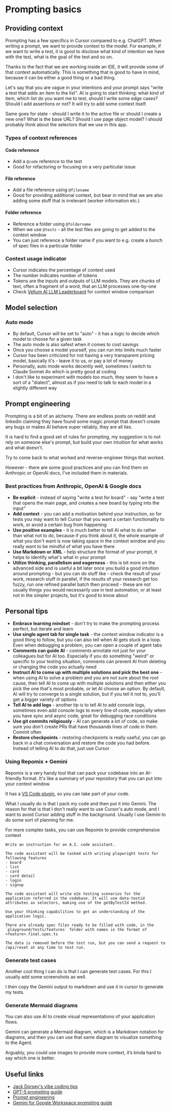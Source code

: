 # Prompting basics

## Providing context

Prompting has a few specifics in Cursor compared to e.g. ChatGPT. When writing a prompt, we want to provide context to the model. For example, if we want to write a test, it is good to disclose what kind of intention we have with the test, what is the goal of the test and so on.

Thanks to the fact that we are working inside an IDE, it will provide some of that context automatically. This is something that is good to have in mind, because it can be either a good thing or a bad thing.

Let's say that you are vague in your intentions and your prompt says "write a test that adds an item to the list". AI is going to start thinking: what kind of item, which list do you want me to test, should I write some edge cases? Should I add assertions or not? It will try to add some context itself.

Same goes for state - should I write it to the active file or should I create a new one? What is the base URL? Should I use page object model? I should probably think about the selectors that we use in this app.

### Types of context references

#### Code reference
- Add a `@code` reference to the test
- Good for refactoring or focusing on a very particular issue

#### File reference
- Add a file reference using `@filename`
- Good for providing additional context, but bear in mind that we are also adding some stuff that is irrelevant (worker information etc.)

#### Folder reference
- Reference a folder using `@foldername`
- When we use `@tests` - all the test files are going to get added to the context window
- You can just reference a folder name if you want to e.g. create a bunch of spec files in a particular folder

### Context usage indicator

- Cursor indicates the percentage of context used
- The number indicates number of tokens
- Tokens are the inputs and outputs of LLM models. They are chunks of text, often a fragment of a word, that an LLM processes one-by-one
- Check [Vellum AI LLM Leaderboard](https://www.vellum.ai/llm-leaderboard) for context window comparison

## Model selection

### Auto mode
- By default, Cursor will be set to "auto" - it has a logic to decide which model to choose for a given task
- The auto mode is also safest when it comes to cost savings
- Once you choose a model yourself, you can run into limits much faster
- Cursor has been criticized for not having a very transparent pricing model, basically it's - leave it to us, or pay a lot of money
- Personally, auto mode works decently well, sometimes I switch to Claude Sonnet 4o which is pretty good at coding
- I don't like to experiment with models too much, they seem to have a sort of a "dialect", almost as if you need to talk to each model in a slightly different way

## Prompt engineering

Prompting is a bit of an alchemy. There are endless posts on reddit and linkedin claiming they have found some magic prompt that doesn't create any bugs or makes AI behave super reliably, they are all lies.

It is hard to find a good set of rules for prompting, my suggestion is to not rely on someone else's prompt, but build your own intuition for what works and what doesn't.

Try to come back to what worked and reverse-engineer things that worked.

However - there are some good practices and you can find them on Anthropic or OpenAI docs, I've included them in materials.

### Best practices from Anthropic, OpenAI & Google docs

- **Be explicit** - instead of saying "write a test for board" - say "write a test that opens the main page, and creates a new board by typing into the input"
- **Add context** - you can add a motivation behind your instruction, so for tests you may want to tell Cursor that you want a certain functionality to work, or avoid a certain bug from happening
- **Use positive examples** - it is much better to tell AI what to do rather than what not to do, because if you think about it, the whole example of what you don't want is now taking space in the context window and you really want to be mindful of what you have there
- **Use Markdown or XML** - help structure the format of your prompt, it helps to identify what's what in your prompt
- **Utilize thinking, parallelism and eagerness** - this is bit more on the advanced side and is useful a bit later once you build a good intuition around prompting - but you can do stuff like - check the result of your work, research stuff in parallel, if the results of your research get too fuzzy, run one refined parallel batch then proceed - these are not usually things you would necessarily use in test automation, or at least not in the simpler projects, but it's good to know about

## Personal tips

- **Embrace learning mindset** - don't try to make the prompting process perfect, but iterate and learn
- **Use single agent tab for single task** - the context window indicator is a good thing to follow, but you can also tell when AI gets stuck in a loop. Even when debugging a problem, you can open a couple of agent tabs
- **Comments can guide AI** - comments annotate not just for your colleagues but for AI too. Especially if you do something "weird" or specific to your testing situation, comments can prevent AI from deleting or changing the code you actually need
- **Instruct AI to come up with multiple solutions and pick the best one** - when using AI to solve a problem and you are not sure about the root cause, then tell AI to come up with multiple solutions and then either you pick the one that's most probable, or let AI choose an option. By default, AI will try to converge to a single solution, but if you tell it not to, you'll get a bigger variety of options
- **Tell AI to add logs** - another tip is to tell AI to add console logs, sometimes even add console logs to every line of code, especially when you have sync and async code, great for debugging race conditions
- **Use git commits religiously** - AI can generate a lot of code, so make sure you don't create PRs that have thousands lines of code in them. Commit often
- **Restore checkpoints** - restoring checkpoints is really useful, you can go back in a chat conversation and restore the code you had before. Instead of telling AI to do that, just use Cursor

### Using Repomix + Gemini
Repomix is a very handy tool that can pack your codebase into an AI-friendly format. It's like a summary of your repository that you can put into your context window.

It has a [VS Code plugin](https://marketplace.visualstudio.com/items?itemName=DorianMassoulier.repomix-runner), so you can take part of your code.

What I usually do is that I pack my code and then put it into Gemini. The reason for that is that I don't really want to use Cursor's auto mode, and I want to avoid Cursor adding stuff in the background. Usually I use Gemini to do some sort of planning for me.

For more complex tasks, you can use Repomix to provide comprehensive context

```
Write an instruction for an A.I. code assistant.

The code assistant will be tasked with writing playwright tests for following features
- board
- list
- card
- card detail
- login
- signup

The code assistant will write e2e testing scenarios for the application referred in the codebase. It will use data-testid attributes as selectors, making use of the getByTestId method.

Use your thinking capabilities to get an understanding of the application logic.

There are already spec files ready to be filled with code, in the `playground/tests/features` folder with names in the format of <feature>.final.spec.ts

The data is removed before the test run, but you can send a request to /api/reset at any time to test run.
```

### Generate test cases
Another cool thing I can do is that I can generate test cases. For this I usually add some screenshots as well.

I then copy the Gemini output to markdown and use it in cursor to generate my tests.

### Generate Mermaid diagrams
You can also use AI to create visual representations of your application flows.

Gemini can generate a Mermaid diagram, which is a Markdown notation for diagrams, and then you can use that same diagram to visualize something to the Agent.

Arguably, you could use images to provide more context, it’s kinda hard to say which one is better.

## Useful links

- [Jack Dorsey's vibe coding tips](https://engineering.block.xyz/blog/jack-dorseys-vibe-coding-tips)
- [GPT-5 prompting guide](https://cookbook.openai.com/examples/gpt-5/gpt-5_prompting_guide)
- [Prompt engineering](https://platform.openai.com/docs/guides/prompt-engineering)
- [Gemini for Google Workspace prompting guide](https://services.google.com/fh/files/misc/gemini-for-google-workspace-prompting-guide-101.pdf)